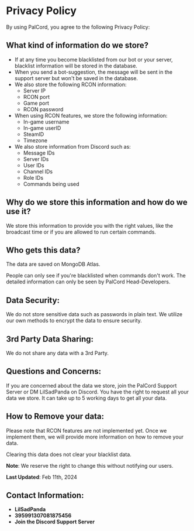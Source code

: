 # Privacy Policy

By using PalCord, you agree to the following Privacy Policy:

## What kind of information do we store?

- If at any time you become blacklisted from our bot or your server, blacklist information will be stored in the database.
- When you send a bot-suggestion, the message will be sent in the support server but won't be saved in the database.
- We also store the following RCON information:
  - Server IP
  - RCON port
  - Game port
  - RCON password
- When using RCON features, we store the following information:
  - In-game username
  - In-game userID
  - SteamID
  - Timezone
- We also store information from Discord such as:
  - Message IDs
  - Server IDs
  - User IDs
  - Channel IDs
  - Role IDs
  - Commands being used

## Why do we store this information and how do we use it?

We store this information to provide you with the right values, like the broadcast time or if you are allowed to run certain commands.

## Who gets this data?

The data are saved on MongoDB Atlas.

People can only see if you're blacklisted when commands don't work.
The detailed information can only be seen by PalCord Head-Developers.

## Data Security:

We do not store sensitive data such as passwords in plain text. We utilize our own methods to encrypt the data to ensure security.

## 3rd Party Data Sharing:

We do not share any data with a 3rd Party.

## Questions and Concerns:

If you are concerned about the data we store, join the PalCord Support Server or DM LilSadPanda on Discord.
You have the right to request all your data we store. It can take up to 5 working days to get all your data.

## How to Remove your data:

Please note that RCON features are not implemented yet. Once we implement them, we will provide more information on how to remove your data.

Clearing this data does not clear your blacklist data.

**Note**: We reserve the right to change this without notifying our users.

**Last Updated**: Feb 11th, 2024

## Contact Information:

- **LilSadPanda**
- **395991307081875456**
- **Join the Discord Support Server**

